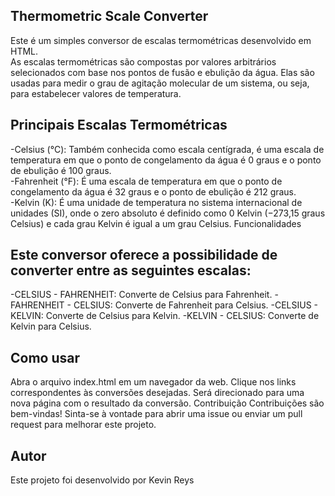 ## Thermometric Scale Converter
Este é um simples conversor de escalas termométricas desenvolvido em HTML.
<br>
As escalas termométricas são compostas por valores arbitrários selecionados com base nos pontos de fusão e ebulição da água. Elas são usadas para medir o grau de agitação molecular de um sistema, ou seja, para estabelecer valores de temperatura.

## Principais Escalas Termométricas
-Celsius (°C): Também conhecida como escala centígrada, é uma escala de temperatura em que o ponto de congelamento da água é 0 graus e o ponto de ebulição é 100 graus.
<br>
-Fahrenheit (°F): É uma escala de temperatura em que o ponto de congelamento da água é 32 graus e o ponto de ebulição é 212 graus.
<br>
-Kelvin (K): É uma unidade de temperatura no sistema internacional de unidades (SI), onde o zero absoluto é definido como 0 Kelvin (−273,15 graus Celsius) e cada grau Kelvin é igual a um grau Celsius.
Funcionalidades

## Este conversor oferece a possibilidade de converter entre as seguintes escalas:
-CELSIUS - FAHRENHEIT: Converte de Celsius para Fahrenheit.
-FAHRENHEIT - CELSIUS: Converte de Fahrenheit para Celsius.
-CELSIUS - KELVIN: Converte de Celsius para Kelvin.
-KELVIN - CELSIUS: Converte de Kelvin para Celsius.

## Como usar
Abra o arquivo index.html em um navegador da web.
Clique nos links correspondentes às conversões desejadas.
Será direcionado para uma nova página com o resultado da conversão.
Contribuição
Contribuições são bem-vindas! Sinta-se à vontade para abrir uma issue ou enviar um pull request para melhorar este projeto.

## Autor
Este projeto foi desenvolvido por Kevin Reys
